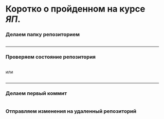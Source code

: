 # Коротко о пройденном на курсе *ЯП*.
### Делаем папку **репозиторием**
``` $ git init
```
---
### Проверяем состояние репозитория
``` $ git add -all
```
или
``` $ git add
```
---
### Делаем первый **коммит**
``` $ git commit -m 'Текст изменений'
```
### Отправляем изменения на удаленный репозиторий 
``` $ git push
```
